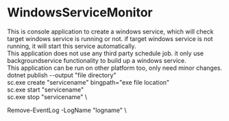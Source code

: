 # WindowsServiceMonitor
This is console application to create a windows service, which will check target windows service is running or not. if target windows service is not running, it will start this service automatically.\
This application does not use any third party schedule job. it only use backgroundservice functionality to build up a windows service. \
This application can be run on other platform too, only need minor changes. \
dotnet publish --output "file directory" \
sc.exe create "servicename" bingpath="exe file location" \
sc.exe start "servicename" \
sc.exe stop "servicename" \

Remove-EventLog -LogName "logname" \

